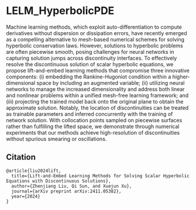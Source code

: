 # LELM_HyperbolicPDE

Machine learning methods, which exploit auto-differentiation to compute derivatives without dispersion or dissipation errors, have recently emerged as a compelling alternative to mesh-based numerical schemes for solving hyperbolic conservation laws. However, solutions to hyperbolic problems are often piecewise smooth, posing challenges for neural networks in capturing solution jumps across discontinuity interfaces. To effectively resolve the discontinuous solution of scalar hyperbolic equations, we propose lift-and-embed learning methods that compromise three innovative components: (i) embedding the Rankine-Hugoniot condition within a higher-dimensional space by including an augmented variable; (ii) utilizing neural networks to manage the increased dimensionality and address both linear and nonlinear problems within a unified mesh-free learning framework; and (iii) projecting the trained model back onto the original plane to obtain the approximate solution. Notably, the location of discontinuities can be treated as trainable parameters and inferred concurrently with the training of network solution. With collocation points sampled on piecewise surfaces rather than fulfilling the lifted space, we demonstrate through numerical experiments that our methods achieve high-resolution of discontinuities without spurious smearing or oscillations.

## Citation

    @article{liu2024lift,
      title={Lift-and-Embed Learning Methods for Solving Scalar Hyperbolic Equations with Discontinuous Solutions},
      author={Zhenjiang Liu, Qi Sun, and Xuejun Xu},
      journal={arXiv preprint arXiv:2411.05382},
      year={2024}
    }
